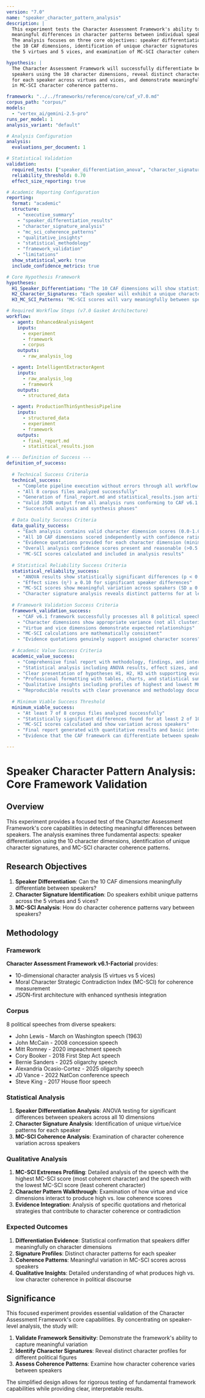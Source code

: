 ```yaml
---
version: "7.0"
name: "speaker_character_pattern_analysis"
description: |
  This experiment tests the Character Assessment Framework's ability to detect 
  meaningful differences in character patterns between individual speakers. 
  The analysis focuses on three core objectives: speaker differentiation using 
  the 10 CAF dimensions, identification of unique character signatures across 
  the 5 virtues and 5 vices, and examination of MC-SCI character coherence patterns.

hypothesis: |
  The Character Assessment Framework will successfully differentiate between 
  speakers using the 10 character dimensions, reveal distinct character signatures 
  for each speaker across virtues and vices, and demonstrate meaningful variation 
  in MC-SCI character coherence patterns.

framework: "../../frameworks/reference/core/caf_v7.0.md"
corpus_path: "corpus/"
models:
  - "vertex_ai/gemini-2.5-pro"
runs_per_model: 1
analysis_variant: "default"

# Analysis Configuration
analysis:
  evaluations_per_document: 1

# Statistical Validation  
validation:
  required_tests: ["speaker_differentiation_anova", "character_signature_analysis", "mc_sci_coherence_patterns"]
  reliability_threshold: 0.70
  effect_size_reporting: true

# Academic Reporting Configuration
reporting:
  format: "academic"
  structure:
    - "executive_summary"
    - "speaker_differentiation_results"
    - "character_signature_analysis"
    - "mc_sci_coherence_patterns"
    - "qualitative_insights"
    - "statistical_methodology"
    - "framework_validation"
    - "limitations"
  show_statistical_work: true
  include_confidence_metrics: true

# Core Hypothesis Framework
hypotheses:
  H1_Speaker_Differentiation: "The 10 CAF dimensions will show statistically significant differences between speakers"
  H2_Character_Signatures: "Each speaker will exhibit a unique character signature across the 5 virtues and 5 vices"
  H3_MC_SCI_Patterns: "MC-SCI scores will vary meaningfully between speakers, indicating different levels of character coherence"

# Required Workflow Steps (v7.0 Gasket Architecture)
workflow:
  - agent: EnhancedAnalysisAgent
    inputs:
      - experiment
      - framework
      - corpus
    outputs:
      - raw_analysis_log

  - agent: IntelligentExtractorAgent
    inputs:
      - raw_analysis_log
      - framework
    outputs:
      - structured_data

  - agent: ProductionThinSynthesisPipeline
    inputs:
      - structured_data
      - experiment
      - framework
    outputs:
      - final_report.md
      - statistical_results.json

# --- Definition of Success ---
definition_of_success:
  
  # Technical Success Criteria
  technical_success:
    - "Complete pipeline execution without errors through all workflow agents"
    - "All 8 corpus files analyzed successfully"
    - "Generation of final_report.md and statistical_results.json artifacts"
    - "Valid JSON output from all analysis runs conforming to CAF v6.1 schema"
    - "Successful analysis and synthesis phases"
  
  # Data Quality Success Criteria
  data_quality_success:
    - "Each analysis contains valid character dimension scores (0.0-1.0 scale)"
    - "All 10 CAF dimensions scored independently with confidence ratings"
    - "Evidence quotations provided for each character dimension (minimum 1, maximum 3)"
    - "Overall analysis confidence scores present and reasonable (>0.5 for most analyses)"
    - "MC-SCI scores calculated and included in analysis results"
  
  # Statistical Reliability Success Criteria
  statistical_reliability_success:
    - "ANOVA results show statistically significant differences (p < 0.05) for at least 3 of 10 CAF dimensions"
    - "Effect sizes (η²) ≥ 0.10 for significant speaker differences"
    - "MC-SCI scores show meaningful variation across speakers (SD ≥ 0.15)"
    - "Character signature analysis reveals distinct patterns for at least 6 of 8 speakers"
  
  # Framework Validation Success Criteria
  framework_validation_success:
    - "CAF v6.1 framework successfully processes all 8 political speeches"
    - "Character dimensions show appropriate variance (not all clustering around 0.5)"
    - "Virtue and vice dimensions demonstrate expected relationships"
    - "MC-SCI calculations are mathematically consistent"
    - "Evidence quotations genuinely support assigned character scores"
  
  # Academic Value Success Criteria
  academic_value_success:
    - "Comprehensive final report with methodology, findings, and interpretation"
    - "Statistical analysis including ANOVA results, effect sizes, and significance testing"
    - "Clear presentation of hypotheses H1, H2, H3 with supporting evidence"
    - "Professional formatting with tables, charts, and statistical summaries"
    - "Qualitative insights including profiles of highest and lowest MC-SCI scoring speeches"
    - "Reproducible results with clear provenance and methodology documentation"
  
  # Minimum Viable Success Threshold
  minimum_viable_success:
    - "At least 7 of 8 corpus files analyzed successfully"
    - "Statistically significant differences found for at least 2 of 10 CAF dimensions"
    - "MC-SCI scores calculated and show variation across speakers"
    - "Final report generated with quantitative results and basic interpretation"
    - "Evidence that the CAF framework can differentiate between speakers"

---
```


# Speaker Character Pattern Analysis: Core Framework Validation

## Overview

This experiment provides a focused test of the Character Assessment Framework's core capabilities in detecting meaningful differences between speakers. The analysis examines three fundamental aspects: speaker differentiation using the 10 character dimensions, identification of unique character signatures, and MC-SCI character coherence patterns.

## Research Objectives

1. **Speaker Differentiation**: Can the 10 CAF dimensions meaningfully differentiate between speakers?
2. **Character Signature Identification**: Do speakers exhibit unique patterns across the 5 virtues and 5 vices?
3. **MC-SCI Analysis**: How do character coherence patterns vary between speakers?

## Methodology

### Framework
**Character Assessment Framework v6.1-Factorial** provides:
- 10-dimensional character analysis (5 virtues vs 5 vices)
- Moral Character Strategic Contradiction Index (MC-SCI) for coherence measurement
- JSON-first architecture with enhanced synthesis integration

### Corpus
8 political speeches from diverse speakers:
- John Lewis - March on Washington speech (1963)
- John McCain - 2008 concession speech
- Mitt Romney - 2020 impeachment speech  
- Cory Booker - 2018 First Step Act speech
- Bernie Sanders - 2025 oligarchy speech
- Alexandria Ocasio-Cortez - 2025 oligarchy speech
- JD Vance - 2022 NatCon conference speech
- Steve King - 2017 House floor speech

### Statistical Analysis
1. **Speaker Differentiation Analysis**: ANOVA testing for significant differences between speakers across all 10 dimensions
2. **Character Signature Analysis**: Identification of unique virtue/vice patterns for each speaker
3. **MC-SCI Coherence Analysis**: Examination of character coherence variation across speakers

### Qualitative Analysis
1. **MC-SCI Extremes Profiling**: Detailed analysis of the speech with the highest MC-SCI score (most coherent character) and the speech with the lowest MC-SCI score (least coherent character)
2. **Character Pattern Walkthrough**: Examination of how virtue and vice dimensions interact to produce high vs. low coherence scores
3. **Evidence Integration**: Analysis of specific quotations and rhetorical strategies that contribute to character coherence or contradiction

### Expected Outcomes
1. **Differentiation Evidence**: Statistical confirmation that speakers differ meaningfully on character dimensions
2. **Signature Profiles**: Distinct character patterns for each speaker
3. **Coherence Patterns**: Meaningful variation in MC-SCI scores across speakers
4. **Qualitative Insights**: Detailed understanding of what produces high vs. low character coherence in political discourse

## Significance

This focused experiment provides essential validation of the Character Assessment Framework's core capabilities. By concentrating on speaker-level analysis, the study will:

1. **Validate Framework Sensitivity**: Demonstrate the framework's ability to capture meaningful variation
2. **Identify Character Signatures**: Reveal distinct character profiles for different political figures
3. **Assess Coherence Patterns**: Examine how character coherence varies between speakers

The simplified design allows for rigorous testing of fundamental framework capabilities while providing clear, interpretable results. 